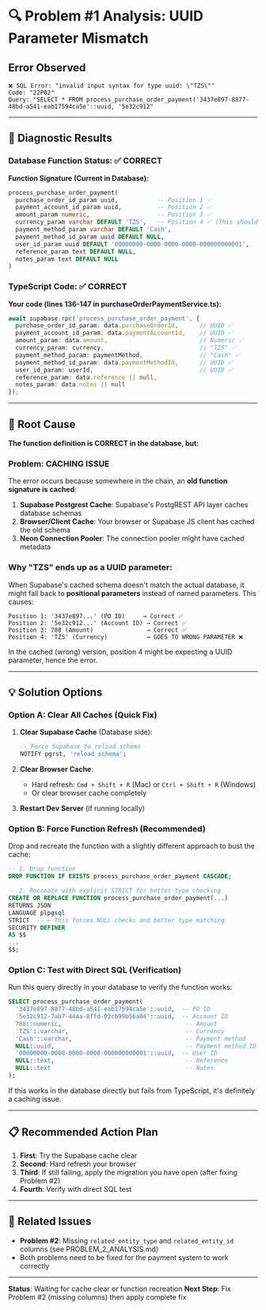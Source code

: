 # 🔍 Problem #1 Analysis: UUID Parameter Mismatch

## Error Observed
```
❌ SQL Error: "invalid input syntax for type uuid: \"TZS\""
Code: "22P02"
Query: "SELECT * FROM process_purchase_order_payment('3437e897-8877-48bd-a541-eab17594ca5e'::uuid, '5e32c912"
```

---

## 🎯 Diagnostic Results

### Database Function Status: ✅ CORRECT

**Function Signature (Current in Database):**
```sql
process_purchase_order_payment(
  purchase_order_id_param uuid,           -- Position 1 ✅
  payment_account_id_param uuid,          -- Position 2 ✅
  amount_param numeric,                   -- Position 3 ✅
  currency_param varchar DEFAULT 'TZS',   -- Position 4 ✅ (This should be "TZS")
  payment_method_param varchar DEFAULT 'Cash',
  payment_method_id_param uuid DEFAULT NULL,
  user_id_param uuid DEFAULT '00000000-0000-0000-0000-000000000001',
  reference_param text DEFAULT NULL,
  notes_param text DEFAULT NULL
)
```

### TypeScript Code: ✅ CORRECT

**Your code (lines 136-147 in purchaseOrderPaymentService.ts):**
```typescript
await supabase.rpc('process_purchase_order_payment', {
  purchase_order_id_param: data.purchaseOrderId,      // UUID ✅
  payment_account_id_param: data.paymentAccountId,    // UUID ✅
  amount_param: data.amount,                          // Numeric ✅
  currency_param: currency,                           // "TZS" ✅
  payment_method_param: paymentMethod,                // "Cash" ✅
  payment_method_id_param: data.paymentMethodId,      // UUID ✅
  user_id_param: userId,                              // UUID ✅
  reference_param: data.reference || null,
  notes_param: data.notes || null
});
```

---

## 🚨 Root Cause

**The function definition is CORRECT in the database, but:**

### Problem: **CACHING ISSUE** 

The error occurs because somewhere in the chain, an **old function signature is cached**:

1. **Supabase Postgrest Cache**: Supabase's PostgREST API layer caches database schemas
2. **Browser/Client Cache**: Your browser or Supabase JS client has cached the old schema
3. **Neon Connection Pooler**: The connection pooler might have cached metadata

### Why "TZS" ends up as a UUID parameter:

When Supabase's cached schema doesn't match the actual database, it might fall back to **positional parameters** instead of named parameters. This causes:

```
Position 1: '3437e897...' (PO ID)     → Correct ✅
Position 2: '5e32c912...' (Account ID) → Correct ✅
Position 3: 788 (Amount)               → Correct ✅
Position 4: 'TZS' (Currency)           → GOES TO WRONG PARAMETER ❌
```

In the cached (wrong) version, position 4 might be expecting a UUID parameter, hence the error.

---

## 💡 Solution Options

### Option A: Clear All Caches (Quick Fix)

1. **Clear Supabase Cache** (Database side):
   ```sql
   -- Force Supabase to reload schema
   NOTIFY pgrst, 'reload schema';
   ```

2. **Clear Browser Cache**:
   - Hard refresh: `Cmd + Shift + R` (Mac) or `Ctrl + Shift + R` (Windows)
   - Or clear browser cache completely

3. **Restart Dev Server** (if running locally)

### Option B: Force Function Refresh (Recommended)

Drop and recreate the function with a slightly different approach to bust the cache:

```sql
-- 1. Drop function
DROP FUNCTION IF EXISTS process_purchase_order_payment CASCADE;

-- 2. Recreate with explicit STRICT for better type checking
CREATE OR REPLACE FUNCTION process_purchase_order_payment(...)
RETURNS JSON
LANGUAGE plpgsql
STRICT  -- ← This forces NULL checks and better type matching
SECURITY DEFINER
AS $$
...
$$;
```

### Option C: Test with Direct SQL (Verification)

Run this query directly in your database to verify the function works:

```sql
SELECT process_purchase_order_payment(
  '3437e897-8877-48bd-a541-eab17594ca5e'::uuid,  -- PO ID
  '5e32c912-7ab7-444a-8ffd-02cb99b56a04'::uuid,  -- Account ID
  788::numeric,                                   -- Amount
  'TZS'::varchar,                                 -- Currency
  'Cash'::varchar,                                -- Payment method
  NULL::uuid,                                     -- Payment method ID
  '00000000-0000-0000-0000-000000000001'::uuid,  -- User ID
  NULL::text,                                     -- Reference
  NULL::text                                      -- Notes
);
```

If this works in the database directly but fails from TypeScript, it's definitely a caching issue.

---

## 📋 Recommended Action Plan

1. **First**: Try the Supabase cache clear
2. **Second**: Hard refresh your browser
3. **Third**: If still failing, apply the migration you have open (after fixing Problem #2)
4. **Fourth**: Verify with direct SQL test

---

## 🔗 Related Issues

- **Problem #2**: Missing `related_entity_type` and `related_entity_id` columns (see PROBLEM_2_ANALYSIS.md)
- Both problems need to be fixed for the payment system to work correctly

---

**Status**: Waiting for cache clear or function recreation
**Next Step**: Fix Problem #2 (missing columns) then apply complete fix

